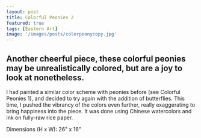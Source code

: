```yaml
---
layout: post
title: Colorful Peonies 2
featured: true
tags: [Eastern Art]
image: '/images/posts/colorpeonycopy.jpg'
---
```


## Another cheerful piece, these colorful peonies may be unrealistically colored, but are a joy to look at nonetheless.

I had painted a similar color scheme with peonies before (see Colorful Peonies 1), and decided to try again with the addition of butterflies. This time, I pushed the vibrancy of the colors even further, really exaggerating to bring happiness into the piece. It was done using Chinese watercolors and ink on fully-raw rice paper.

Dimensions (H x W): 26" x 16"